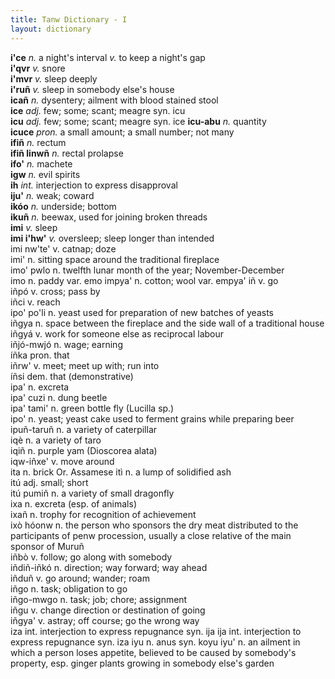 ```yaml
---
title: Tanw Dictionary - I
layout: dictionary
---
```


__i'ce__	      _n._	  a night's interval	_v._	to keep a night's gap  
__i'qvr__	      _v._	  snore		
__i'mvr__	      _v._	  sleep deeply		
__i'ruñ__	      _v._	  sleep in somebody else's house		
__icañ__	      _n._	  dysentery; ailment with blood stained stool		
__ice__	        _adj._	few; some; scant; meagre	syn.	icu  
__icu__	        _adj._	few; some; scant; meagre	syn.	ice
__icu-abu__	    _n._	  quantity		
__icuce__	      _pron._	a small amount; a small number; not many		
__ifiñ__	      _n._	  rectum		
__ifiñ linwñ__	_n._	  rectal prolapse		
__ifo'__	      _n._	  machete		
__igw__	        _n._	  evil spirits		
__ih__	        _int._	interjection to express disapproval		
__iju'__	      _n._	  weak; coward		
__ikóo__	      _n._	  underside; bottom		
__ikuñ__	      _n._	  beewax, used for joining broken threads		
__imi__	        _v._	  sleep		
__imi i'hw'__	  _v._	 oversleep; sleep longer than intended		
imi nw'te'	v.	catnap; doze		
imi'	n.	sitting space around the traditional fireplace		
imo' pwlo	n.	twelfth lunar month of the year; November-December		
imo	n.	paddy	var.	emo
impya'	n.	cotton; wool	var.	empya'
iñ	v.	go		
iñpó	v.	cross; pass by		
iñci	v.	reach		
ipo' po'li	n.	yeast used for preparation of new batches of yeasts		
iñgya	n.	space between the fireplace and the side wall of a traditional house		
iñgyá	v.	work for someone else as reciprocal labour		
iñjó-mwjó	n.	wage; earning		
íñka	pron.	that		
iñrw'	v.	meet; meet up with; run into		
íñsi	dem.	that (demonstrative)		
ipa'	n.	excreta		
ipa' cuzi	n.	dung beetle		
ipa' tami'	n.	green bottle fly (Lucilla sp.)		
ipo'	n.	yeast; yeast cake used to ferment grains while preparing beer		
ipuñ-taruñ	n.	a variety of caterpillar		
iqè	n.	a variety of taro		
iqiñ	n.	purple yam (Dioscorea alata)		
iqw-iñxe'	v.	move around		
ita	n.	brick	Or.	Assamese
itì	n.	a lump of solidified ash		
itú	adj.	small; short		
itú pumiñ	n.	a variety of small dragonfly		
ixa	n.	excreta (esp. of animals)		
ixañ	n.	trophy for recognition of achievement		
ixò hóonw	n.	the person who sponsors the dry meat distributed to the participants of penw procession, usually a close relative of the main sponsor of Muruñ		
iñbò	v.	follow; go along with somebody		
iñdiñ-iñkó	n.	direction; way forward; way ahead		
iñduñ	v.	go around; wander; roam		
iñgo	n.	task; obligation to go		
iñgo-mwgo	n.	task; job; chore; assignment		
iñgu	v.	change direction or destination of going		
iñgya'	v.	astray; off course; go the wrong way		
iza	int.	interjection to express repugnance	syn.	ija
ija	int.	interjection to express repugnance	syn.	iza
iyu	n.	anus	syn.	koyu
iyu'	n.	an ailment in which a person loses appetite, believed to be caused by somebody's property, esp. ginger plants growing in somebody else's garden		
